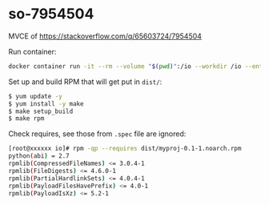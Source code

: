 # so-7954504

MVCE of https://stackoverflow.com/q/65603724/7954504

Run container:

```bash
docker container run -it --rm --volume "$(pwd)":/io --workdir /io --entrypoint bash centos:7
```

Set up and build RPM that will get put in `dist/`:

```bash
$ yum update -y
$ yum install -y make
$ make setup_build
$ make rpm
```

Check requires, see those from `.spec` file are ignored:

```bash
[root@xxxxxx io]# rpm -qp --requires dist/myproj-0.1-1.noarch.rpm
python(abi) = 2.7
rpmlib(CompressedFileNames) <= 3.0.4-1
rpmlib(FileDigests) <= 4.6.0-1
rpmlib(PartialHardlinkSets) <= 4.0.4-1
rpmlib(PayloadFilesHavePrefix) <= 4.0-1
rpmlib(PayloadIsXz) <= 5.2-1
```
